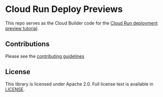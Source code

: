# Cloud Run Deploy Previews

This repo serves as the Cloud Builder code for the [Cloud Run deployment preview tutorial](#).
 
## Contributions

Please see the [contributing guidelines](CONTRIBUTING.md)

## License

This library is licensed under Apache 2.0. Full license text is available in [LICENSE](LICENSE).

